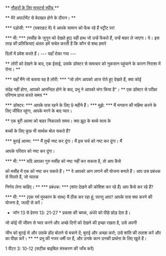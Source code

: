 ** <u> नौकरों के लिए मास्टर्स स्पीच </u> **

** मेरे अपार्टमेंट से बेदखल होने के दौरान। **

*** पड़ोसी: *** (घबराहट में) वे आपके सामान को फेंक रहे हैं
स्ट्रीट पर!

*** मी: *** (मसीह के जुनून को देखते हुए) वही हाथ जो उन्हें फेंकते हैं, उन्हें बाहर ले जाएगा।  ये।
इस तरह की प्रतिक्रियाएं अंततः हमें सचेत करती हैं कि कौन से शब्द हमारे

दिलों में प्रवेश करते हैं।
--- यहाँ रोका गया ---

** लोरी को देखने के बाद, एक ईसाई, उसके डॉक्टर से
समाचार को नुकसान पहुंचाने के कारण निराशा में रोना। **

*** यहाँ मैंने जो बताया वह है लोरी: *** "जो लोग आपको आज रोते हुए देखते हैं, क्या कोई

संदेह नहीं होगा, आपको आनन्दित होने के बाद, प्रभु ने आपको चंगा किया है"।
** एक डॉक्टर से परीक्षा परिणाम प्राप्त करते समय **

*** डॉक्टर: *** आपके पास रहने के लिए 9 महीने हैं।
*** मुझे: *** मैं भगवान की महिमा करने के लिए जीवित रहूंगा, आपके मरने के बाद प्यार।

** एक बुरी आत्मा को बाहर निकालते समय। क्या झूठ के बच्चे सत्य के

बच्चों के लिए कुछ भी सार्थक बोल सकते हैं?

*** बुराई आत्मा: *** मैं तुम्हें नष्ट कर दूंगा। मैं इस चर्च को नष्ट कर दूंगा। मैं

आपके परिवार को नष्ट कर दूंगा।

*** मी: *** यदि आपका गुरु मसीह को नष्ट नहीं कर सकता है, तो आप कैसे

को मसीह में एक को नष्ट कर सकते हैं।
** वे आपको आग लगाने की योजना बनाते हैं। आप उस प्रबंधक से मिलते हैं, जो घातक

निर्णय लेना चाहिए। **
*** प्रबंधक: *** (शांत देखने की कोशिश कर रहे हैं) आप कैसे कर रहे हैं?

*** मी: *** (एक गर्म मुस्कान के साथ) मैं ठीक कर रहा हूं; परन्तु आप? आपके पास
क्या करने की योजना है, जल्दी से करें।

* जॉन 13 से प्रेरणा 13: 21-27 *
प्रकाश की चमक, अंधेरे को पीछे छोड़ देता है।

जो कोई भी जीवन से प्यार करने और अच्छे दिनों को देखने की इच्छा रखता है, उसे अपनी

जीभ को बुराई से और उसके होंठ बोलने से बचाने दें; बुराई और अच्छा करो; उसे शांति की तलाश करें और    का पीछा करें। ** <pup> </sup> ** प्रभु की नजर धर्मी पर हैं, और
उनके कान उनकी प्रार्थना के लिए खुले हैं।

1 पीटर 3: 10-12 (सटीक बाइबिल संस्करण की जाँच करें)


